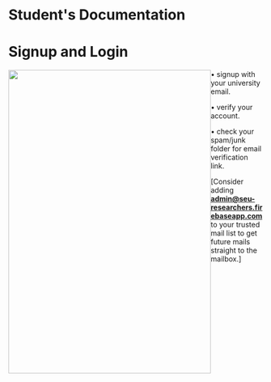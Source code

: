 # **Student's Documentation**

# Signup and Login


<img style="float: left;" src="./assets/images/signupLogin.gif"
height="600px" width="400px">

• signup with your university email.

• verify your account.

• check your spam/junk folder for email verification link. 

[Consider adding **admin@seu-researchers.firebaseapp.com** to your trusted mail list to get future mails straight to the mailbox.]

